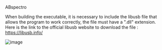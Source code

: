 ABspectro

When building the executable, it is necessary to include the libusb file that allows the program to work correctly, the file must have a ".dll" extension.
Here is the link to the official libusb website to download the file :
https://libusb.info/

![image](https://github.com/allsteps/ABspectro/assets/172125356/12cea384-e3d8-44b1-a4c1-f68cf45ff65d)
